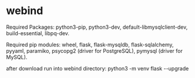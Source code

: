 # webind
Required Packages:
  python3-pip,
  python3-dev, 
  default-libmysqlclient-dev, 
  build-essential, 
  libpq-dev.
  
Required pip modules:
	wheel,
	flask,
	flask-mysqldb,
	flask-sqlalchemy,
	pyyaml,
	paramiko,
	psycopg2 (driver for PostgreSQL),
	pymysql (driver for MySQL).
	
after download run into webind directory: python3 -m venv flask --upgrade
